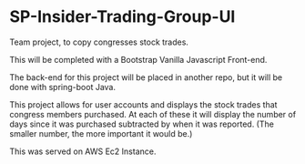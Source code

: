 # SP-Insider-Trading-Group-UI
Team project, to copy congresses stock trades.

This will be completed with a Bootstrap Vanilla Javascript Front-end. 

The back-end for this project will be placed in another repo, but it will be done with spring-boot Java.

This project allows for user accounts and displays the stock trades that congress members purchased. At each of these it will display the number of days since it was purchased subtracted by when it was reported. (The smaller number, the more important it would be.)

This was served on AWS Ec2 Instance. 
